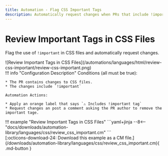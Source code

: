 ```yaml
---
title: Automation - Flag CSS Important Tags
description: Automatically request changes when PRs that include !important tags.
---
```

# Review Important Tags in CSS Files

<!-- --8<-- [start:example]-->
Flag the use of `!important` in CSS files and automatically request changes.

<div class="automationImage" markdown="1">
![Review Important Tags in CSS Files](/automations/languages/html/review-css-important/review-css-important.png)
</div>
<div class="automationDescription" markdown="1">
!!! info "Configuration Description"
    Conditions (all must be true):

    * The PR contains changes to CSS files.
    * The changes include `!important`

    Automation Actions:

    * Apply an orange label that says `⚠️ Includes !important tag`
    * Request changes an post a comment asking the PR author to remove the important tage.

</div>
<div class="automationExample" markdown="1">
!!! example "Review Important Tags in CSS Files"
    ```yaml+jinja
    --8<-- "docs/downloads/automation-library/languages/css/review_css_important.cm"
    ```
    <div class="result" markdown>
      <span>
      [:octicons-download-24: Download this example as a CM file.](/downloads/automation-library/languages/css/review_css_important.cm){ .md-button }
      </span>
    </div>
</div>
<!-- --8<-- [end:example]-->
